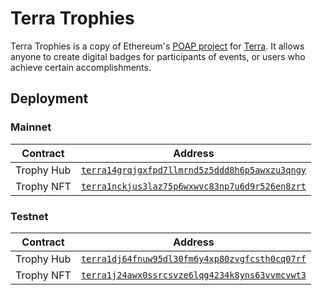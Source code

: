 # Terra Trophies

Terra Trophies is a copy of Ethereum's [POAP project](https://twitter.com/poapxyz) for
[Terra](https://www.terra.money/). It allows anyone to create digital badges for participants of
events, or users who achieve certain accomplishments.

## Deployment

### Mainnet

| Contract   | Address                                                                                                                                      |
| ---------- | -------------------------------------------------------------------------------------------------------------------------------------------- |
| Trophy Hub | [`terra14grqjgxfpd7llmrnd5z5ddd8h6p5awxzu3qngy`](https://finder.terra.money/columbus-5/address/terra14grqjgxfpd7llmrnd5z5ddd8h6p5awxzu3qngy) |
| Trophy NFT | [`terra1nckjus3laz75p6wxwvc83np7u6d9r526en8zrt`](https://finder.terra.money/columbus-5/address/terra1nckjus3laz75p6wxwvc83np7u6d9r526en8zrt) |

### Testnet

| Contract   | Address                                                                                                                                      |
| ---------- | -------------------------------------------------------------------------------------------------------------------------------------------- |
| Trophy Hub | [`terra1dj64fnuw95dl30fm6y4xp80zvgfcsth0cq07rf`](https://finder.terra.money/columbus-5/address/terra1dj64fnuw95dl30fm6y4xp80zvgfcsth0cq07rf) |
| Trophy NFT | [`terra1j24awx0ssrcsvze6lqg4234k8yns63vvmcvwt3`](https://finder.terra.money/columbus-5/address/terra1j24awx0ssrcsvze6lqg4234k8yns63vvmcvwt3) |

